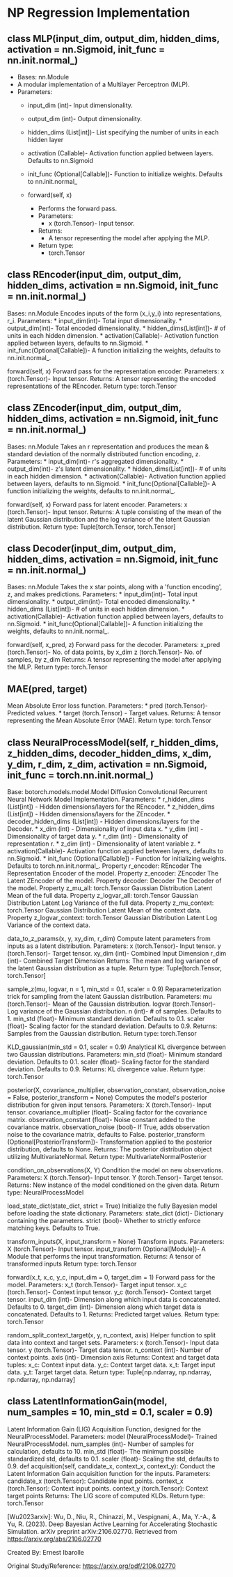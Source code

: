 # NP Regression Implementation

## class MLP(input_dim, output_dim, hidden_dims, activation = nn.Sigmoid, init_func = nn.init.normal_)
- Bases: nn.Module
- A modular implementation of a Multilayer Perceptron (MLP).
- Parameters:
  - input_dim (int)- Input dimensionality.
  - output_dim (int)- Output dimensionality.
  - hidden_dims (List[int])- List specifying the number of units in each hidden layer
  - activation (Callable)- Activation function applied between layers. Defaults to nn.Sigmoid
  - init_func (Optional[Callable])- Function to initialize weights. Defaults to nn.init.normal_

  - forward(self, x)
    - Performs the forward pass.
    - Parameters:
      - x (torch.Tensor)- Input tensor.
    - Returns:
      - A tensor representing the model after applying the MLP.
    - Return type:
      - torch.Tensor
      
## class REncoder(input_dim, output_dim, hidden_dims, activation = nn.Sigmoid, init_func = nn.init.normal_)
   Bases: nn.Module
   Encodes inputs of the form (x_i,y_i) into representations, r_i.
   Parameters:
      * input_dim(int)- Total input dimensionality.
      * output_dim(int)- Total encoded dimensionality.
      * hidden_dims(List[int])- # of units in each hidden dimension.
      * activation(Callable)- Activation function applied between layers, defaults to nn.Sigmoid.
      * init_func(Optional[Callable])- A function initializing the weights, defaults to nn.init.normal_.
      
   forward(self, x)
      Forward pass for the representation encoder.
      Parameters:
         x (torch.Tensor)- Input tensor.
         Returns:
            A tensor representing the encoded representations of the REncoder.
         Return type:
            torch.Tensor
            
## class ZEncoder(input_dim, output_dim, hidden_dims, activation = nn.Sigmoid, init_func = nn.init.normal_)
   Bases: nn.Module
   Takes an r representation and produces the mean & standard deviation of the normally distributed function encoding, z.
   Parameters:
      * input_dim(int)- r's aggregated dimensionality.
      * output_dim(int)- z's latent dimensionality.
      * hidden_dims(List[int])- # of units in each hidden dimension.
      * activation(Callable)- Activation function applied between layers, defaults to nn.Sigmoid.
      * init_func(Optional[Callable])- A function initializing the weights, defaults to nn.init.normal_.
      
   forward(self, x)
      Forward pass for latent encoder.
      Parameters:
         x (torch.Tensor)- Input tensor.
         Returns:
            A tuple consisting of the mean of the latent Gaussian distribution and the log variance of the latent Gaussian distribution.
         Return type:
            Tuple[torch.Tensor, torch.Tensor]

## class Decoder(input_dim, output_dim, hidden_dims, activation = nn.Sigmoid, init_func = nn.init.normal_)
   Bases: nn.Module
   Takes the x star points, along with a 'function encoding', z, and makes predictions.
   Parameters:
      * input_dim(int)- Total input dimensionality.
      * output_dim(int)- Total encoded dimensionality.
      * hidden_dims (List[int])- # of units in each hidden dimension.
      * activation(Callable)- Activation function applied between layers, defaults to nn.Sigmoid.
      * init_func(Optional[Callable])- A function initializing the weights, defaults to nn.init.normal_.
      
   forward(self, x_pred, z)
      Forward pass for the decoder.
      Parameters:
         x_pred (torch.Tensor)- No. of data points, by x_dim
         z (torch.Tensor)- No. of samples, by z_dim
         Returns:
            A tensor representing the model after applying the MLP.
         Return type:
            torch.Tensor
            
## MAE(pred, target) 
   Mean Absolute Error loss function.
   Parameters:
      * pred (torch.Tensor)- Predicted values.
      * target (torch.Tensor) - Target values.
   Returns:
      A tensor representing the Mean Absolute Error (MAE).
   Return type:
      torch.Tensor

## class NeuralProcessModel(self, r_hidden_dims, z_hidden_dims, decoder_hidden_dims, x_dim, y_dim, r_dim, z_dim, activation = nn.Sigmoid, init_func = torch.nn.init.normal_) 
   Base: botorch.models.model.Model
   Diffusion Convolutional Recurrent Neural Network Model Implementation.
   Parameters:
      * r_hidden_dims (List[int]) - Hidden dimensions/layers for the REncoder.
      * z_hidden_dims (List[int]) - Hidden dimensions/layers for the ZEncoder.
      * decoder_hidden_dims (List[int]) - Hidden dimensions/layers for the Decoder.
      * x_dim (int) - Dimensionality of input data x.
      * y_dim (int) - Dimensionality of target data y.
      * r_dim (int) - Dimensionality of representation r.
      * z_dim (int) - Dimensionality of latent variable z.
      * activation(Callable)- Activation function applied between layers, defaults to nn.Sigmoid.
      * init_func (Optional[Callable]) - Function for initializing weights. Defaults to torch.nn.init.normal_.
   Property r_encoder: REncoder
      The Representation Encoder of the model.
   Property z_encoder: ZEncoder
      The Latent ZEncoder of the model.
   Property decoder: Decoder
      The Decoder of the model.
   Property z_mu_all: torch.Tensor
      Gaussian Distribution Latent Mean of the full data.
   Property z_logvar_all: torch.Tensor
      Gaussian Distribution Latent Log Variance of the full data.
   Property z_mu_context: torch.Tensor
      Gaussian Distribution Latent Mean of the context data.
   Property z_logvar_context: torch.Tensor
      Gaussian Distribution Latent Log Variance of the context data.

   data_to_z_params(x, y, xy_dim, r_dim)
      Compute latent parameters from inputs as a latent distribution.
      Parameters:
         x (torch.Tensor)- Input tensor.
         y (torch.Tensor)- Target tensor.
         xy_dim (int)- Combined Input Dimension
         r_dim (int)-  Combined Target Dimension
      Returns:
         The mean and log variance of the latent Gaussian distribution as a tuple.
      Return type:
         Tuple[torch.Tensor, torch.Tensor] 

   sample_z(mu, logvar, n = 1, min_std = 0.1, scaler = 0.9)
      Reparameterization trick for sampling from the latent Gaussian distribution.
      Parameters:
         mu (torch.Tensor)- Mean of the Gaussian distribution.
         logvar (torch.Tensor)- Log variance of the Gaussian distribution.
         n (int)- # of samples. Defaults to 1.
         min_std (float)- Minimum standard deviation. Defaults to 0.1.
         scaler (float)- Scaling factor for the standard deviation. Defaults to 0.9.
      Returns:
         Samples from the Gaussian distribution.
      Return type:
         torch.Tensor

   KLD_gaussian(min_std = 0.1, scaler = 0.9)
      Analytical KL divergence between two Gaussian distributions.
      Parameters:
         min_std (float)- Minimum standard deviation. Defaults to 0.1.
         scaler (float)- Scaling factor for the standard deviation. Defaults to 0.9.
      Returns:
         KL divergence value.
      Return type:
         torch.Tensor

   posterior(X, covariance_multiplier, observation_constant, observation_noise = False, posterior_transform = None)
      Computes the model's posterior distribution for given input tensors.
      Parameters:
         X (torch.Tensor)- Input tensor.
         covariance_multiplier (float)- Scaling factor for the covariance matrix.
         observation_constant (float)- Noise constant added to the covariance matrix.
         observation_noise (bool)- If True, adds observation noise to the covariance matrix, defaults to False.
         posterior_transform (Optional[PosteriorTransform])- Transformation applied to the posterior distribution, defaults to None.
      Returns:
         The posterior distribution object utilizing MultivariateNormal.
      Return type:
         MultivariateNormalPosterior
         
   condition_on_observations(X, Y)
      Condition the model on new observations.
      Parameters:
         X (torch.Tensor)- Input tensor.
         Y (torch.Tensor)- Target tensor.
      Returns:
         New instance of the model conditioned on the given data.
      Return type:
         NeuralProcessModel

   load_state_dict(state_dict, strict = True)
      Initialize the fully Bayesian model before loading the state dictionary.
      Parameters:
         state_dict (dict)- Dictionary containing the parameters.
         strict (bool)- Whether to strictly enforce matching keys. Defaults to True.

   transform_inputs(X, input_transform = None)
      Transform inputs.
      Parameters:
         X (torch.Tensor)- Input tensor.
         input_transform (Optional[Module])- A Module that performs the input transformation.
      Returns:
         A tensor of transformed inputs
      Return type:
         torch.Tensor

   forward(x_t, x_c, y_c, input_dim = 0, target_dim = 1) 
      Forward pass for the model.
      Parameters:
         x_t (torch.Tensor)- Target input tensor.
         x_c (torch.Tensor)- Context input tensor.
         y_c (torch.Tensor)- Context target tensor.
         input_dim (int)- Dimension along which input data is concatenated. Defaults to 0.
         target_dim (int)- Dimension along which target data is concatenated. Defaults to 1.
      Returns:
         Predicted target values.
      Return type:
         torch.Tensor

   random_split_context_target(x, y, n_context, axis)
      Helper function to split data into context and target sets.
      Parameters:
         x (torch.Tensor)- Input data tensor.
         y (torch.Tensor)- Target data tensor.
         n_context (int)- Number of context points.
         axis (int)- Dimension axis
      Returns:
          Context and target data tuples:
            x_c: Context input data.
            y_c: Context target data.
            x_t: Target input data.
            y_t: Target target data.
      Return type:
         Tuple[np.ndarray, np.ndarray, np.ndarray, np.ndarray]



## class LatentInformationGain(model, num_samples = 10, min_std = 0.1, scaler = 0.9)
   Latent Information Gain (LIG) Acquisition Function, designed for the NeuralProcessModel.
   Parameters:
      model (NeuralProcessModel)- Trained NeuralProcessModel.
      num_samples (int)- Number of samples for calculation, defaults to 10.
      min_std (float)- The minimum possible standardized std, defaults to 0.1.
      scaler (float)- Scaling the std, defaults to 0.9.
   def acquisition(self, candidate_x, context_x, context_y):
      Conduct the Latent Information Gain acquisition function for the inputs.
      Parameters:
         candidate_x (torch.Tensor): Candidate input points.
         context_x (torch.Tensor): Context input points.
         context_y (torch.Tensor): Context target points
      Returns:
         The LIG score of computed KLDs.
      Return type:
         torch.Tensor

[Wu2023arxiv]:
   Wu, D., Niu, R., Chinazzi, M., Vespignani, A., Ma, Y.-A., & Yu, R. (2023).
   Deep Bayesian Active Learning for Accelerating Stochastic Simulation.
   arXiv preprint arXiv:2106.02770. Retrieved from https://arxiv.org/abs/2106.02770

Created By: Ernest Ibarolle

Original Study/Reference: https://arxiv.org/pdf/2106.02770

